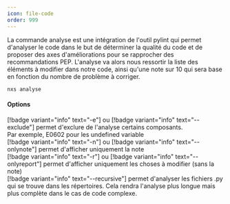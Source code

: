 ```yaml
---
icon: file-code
order: 999
---
```

La commande analyse est une intégration de l'outil pylint qui permet d'analyser le code dans le but de déterminer la qualité du code et de proposer des axes d'améliorations pour se rapprocher des recommandations PEP.
L'analyse va alors nous ressortir la liste des éléments à modifier dans notre code, ainsi qu'une note sur 10 qui sera base en fonction du nombre de problème à corriger.

```console
nxs analyse
```

#### Options

[!badge variant="info" text="-e"] ou [!badge variant="info" text="--exclude"] permet d'exclure de l'analyse certains composants.<br>
Par exemple, E0602 pour les undefined variable<br>
[!badge variant="info" text="-n"] ou [!badge variant="info" text="--onlynote"] permet d'afficher uniquement la note<br>
[!badge variant="info" text="-r"] ou [!badge variant="info" text="--onlyreport"] permet d'afficher uniquement les choses à modifier (sans la note)<br>
[!badge variant="info" text="--recursive"] permet d'analyser les fichiers .py qui se trouve dans les répertoires.
Cela rendra l'analyse plus longue mais plus complète dans le cas de code complexe.<br>
